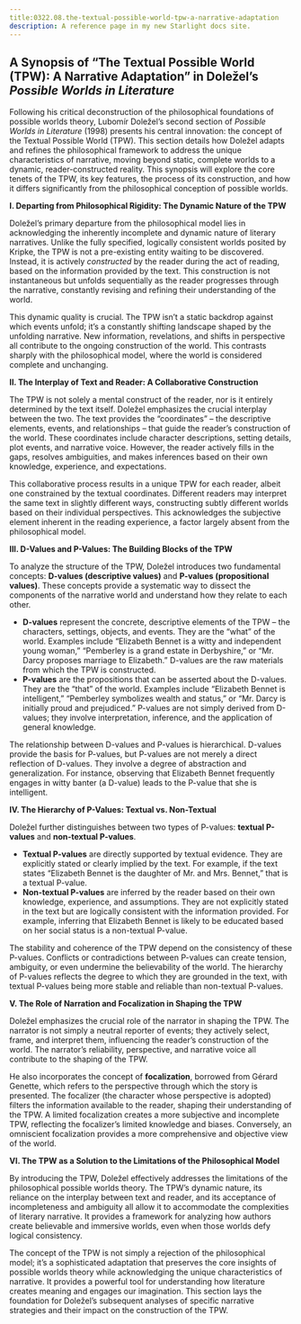 ```yaml
---
title:0322.08.the-textual-possible-world-tpw-a-narrative-adaptation
description: A reference page in my new Starlight docs site.
---
```

## A Synopsis of “The Textual Possible World (TPW): A Narrative Adaptation” in Doležel’s *Possible Worlds in Literature*

Following his critical deconstruction of the philosophical foundations of possible worlds theory, Lubomír Doležel’s second section of *Possible Worlds in Literature* (1998) presents his central innovation: the concept of the Textual Possible World (TPW). This section details how Doležel adapts and refines the philosophical framework to address the unique characteristics of narrative, moving beyond static, complete worlds to a dynamic, reader-constructed reality. This synopsis will explore the core tenets of the TPW, its key features, the process of its construction, and how it differs significantly from the philosophical conception of possible worlds.

**I. Departing from Philosophical Rigidity: The Dynamic Nature of the TPW**

Doležel’s primary departure from the philosophical model lies in acknowledging the inherently incomplete and dynamic nature of literary narratives. Unlike the fully specified, logically consistent worlds posited by Kripke, the TPW is not a pre-existing entity waiting to be discovered. Instead, it is actively *constructed* by the reader during the act of reading, based on the information provided by the text. This construction is not instantaneous but unfolds sequentially as the reader progresses through the narrative, constantly revising and refining their understanding of the world.

This dynamic quality is crucial. The TPW isn’t a static backdrop against which events unfold; it’s a constantly shifting landscape shaped by the unfolding narrative. New information, revelations, and shifts in perspective all contribute to the ongoing construction of the world. This contrasts sharply with the philosophical model, where the world is considered complete and unchanging.

**II. The Interplay of Text and Reader: A Collaborative Construction**

The TPW is not solely a mental construct of the reader, nor is it entirely determined by the text itself. Doležel emphasizes the crucial interplay between the two. The text provides the “coordinates” – the descriptive elements, events, and relationships – that guide the reader’s construction of the world. These coordinates include character descriptions, setting details, plot events, and narrative voice. However, the reader actively fills in the gaps, resolves ambiguities, and makes inferences based on their own knowledge, experience, and expectations.

This collaborative process results in a unique TPW for each reader, albeit one constrained by the textual coordinates. Different readers may interpret the same text in slightly different ways, constructing subtly different worlds based on their individual perspectives. This acknowledges the subjective element inherent in the reading experience, a factor largely absent from the philosophical model.

**III. D-Values and P-Values: The Building Blocks of the TPW**

To analyze the structure of the TPW, Doležel introduces two fundamental concepts: **D-values (descriptive values)** and **P-values (propositional values)**. These concepts provide a systematic way to dissect the components of the narrative world and understand how they relate to each other.

* **D-values** represent the concrete, descriptive elements of the TPW – the characters, settings, objects, and events. They are the “what” of the world. Examples include “Elizabeth Bennet is a witty and independent young woman,” “Pemberley is a grand estate in Derbyshire,” or “Mr. Darcy proposes marriage to Elizabeth.” D-values are the raw materials from which the TPW is constructed.
* **P-values** are the propositions that can be asserted about the D-values. They are the “that” of the world. Examples include “Elizabeth Bennet is intelligent,” “Pemberley symbolizes wealth and status,” or “Mr. Darcy is initially proud and prejudiced.” P-values are not simply derived from D-values; they involve interpretation, inference, and the application of general knowledge.

The relationship between D-values and P-values is hierarchical. D-values provide the basis for P-values, but P-values are not merely a direct reflection of D-values. They involve a degree of abstraction and generalization. For instance, observing that Elizabeth Bennet frequently engages in witty banter (a D-value) leads to the P-value that she is intelligent.

**IV. The Hierarchy of P-Values: Textual vs. Non-Textual**

Doležel further distinguishes between two types of P-values: **textual P-values** and **non-textual P-values**.

* **Textual P-values** are directly supported by textual evidence. They are explicitly stated or clearly implied by the text. For example, if the text states “Elizabeth Bennet is the daughter of Mr. and Mrs. Bennet,” that is a textual P-value.
* **Non-textual P-values** are inferred by the reader based on their own knowledge, experience, and assumptions. They are not explicitly stated in the text but are logically consistent with the information provided. For example, inferring that Elizabeth Bennet is likely to be educated based on her social status is a non-textual P-value.

The stability and coherence of the TPW depend on the consistency of these P-values. Conflicts or contradictions between P-values can create tension, ambiguity, or even undermine the believability of the world. The hierarchy of P-values reflects the degree to which they are grounded in the text, with textual P-values being more stable and reliable than non-textual P-values.

**V. The Role of Narration and Focalization in Shaping the TPW**

Doležel emphasizes the crucial role of the narrator in shaping the TPW. The narrator is not simply a neutral reporter of events; they actively select, frame, and interpret them, influencing the reader’s construction of the world. The narrator’s reliability, perspective, and narrative voice all contribute to the shaping of the TPW.

He also incorporates the concept of **focalization**, borrowed from Gérard Genette, which refers to the perspective through which the story is presented. The focalizer (the character whose perspective is adopted) filters the information available to the reader, shaping their understanding of the TPW. A limited focalization creates a more subjective and incomplete TPW, reflecting the focalizer’s limited knowledge and biases. Conversely, an omniscient focalization provides a more comprehensive and objective view of the world.

**VI.  The TPW as a Solution to the Limitations of the Philosophical Model**

By introducing the TPW, Doležel effectively addresses the limitations of the philosophical possible worlds theory. The TPW’s dynamic nature, its reliance on the interplay between text and reader, and its acceptance of incompleteness and ambiguity all allow it to accommodate the complexities of literary narrative. It provides a framework for analyzing how authors create believable and immersive worlds, even when those worlds defy logical consistency.

The concept of the TPW is not simply a rejection of the philosophical model; it’s a sophisticated adaptation that preserves the core insights of possible worlds theory while acknowledging the unique characteristics of narrative. It provides a powerful tool for understanding how literature creates meaning and engages our imagination. This section lays the foundation for Doležel’s subsequent analyses of specific narrative strategies and their impact on the construction of the TPW.
